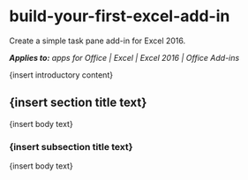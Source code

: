 
# build-your-first-excel-add-in
Create a simple task pane add-in for Excel 2016.

 _**Applies to:** apps for Office | Excel | Excel 2016 | Office Add-ins_

{insert introductory content}

## {insert section title text}

{insert body text}


### {insert subsection title text}

{insert body text}

